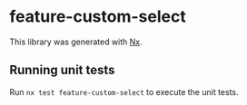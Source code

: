 # feature-custom-select

This library was generated with [Nx](https://nx.dev).

## Running unit tests

Run `nx test feature-custom-select` to execute the unit tests.
